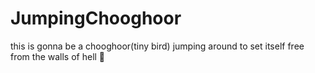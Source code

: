 # JumpingChooghoor
this is gonna be a chooghoor(tiny bird) jumping around to set itself free from the walls of hell 🦖
